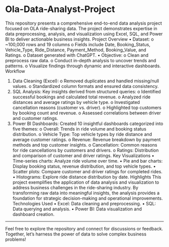 # Ola-Data-Analyst-Project

This repository presents a comprehensive end-to-end data analysis project focused on OLA ride-sharing data. The project demonstrates expertise in data preprocessing, analysis, and visualization using Excel, SQL, and Power BI to deliver actionable business insights.
Project Overview
•	Dataset:
o	~100,000 rows and 19 columns
o	Fields include Date, Booking_Status, Vehicle_Type, Ride_Distance, Payment_Method, Booking_Value, and Ratings.
o	Dataset generated with ChatGPT.
•	Objective:
o	Clean and preprocess raw data.
o	Conduct in-depth analysis to uncover trends and patterns.
o	Visualize findings through dynamic and interactive dashboards.
Workflow
1.	Data Cleaning (Excel):
o	Removed duplicates and handled missing/null values.
o	Standardized column formats and ensured data consistency.
2.	SQL Analysis:
Key insights derived from structured queries:
o	Identified successful bookings and calculated total revenue.
o	Analyzed ride distances and average ratings by vehicle type.
o	Investigated cancellation reasons (customer vs. driver).
o	Highlighted top customers by booking count and revenue.
o	Assessed correlations between driver and customer ratings.
3.	Power BI Dashboards:
Created 10 insightful dashboards categorized into five themes:
o	Overall: Trends in ride volume and booking status distribution.
o	Vehicle Type: Top vehicle types by ride distance and average customer ratings.
o	Revenue: Revenue breakdown by payment methods and top customer insights.
o	Cancellation: Common reasons for ride cancellations by customers and drivers.
o	Ratings: Distribution and comparison of customer and driver ratings.
Key Visualizations
•	Time-series charts: Analyze ride volume over time.
•	Pie and bar charts: Display booking status, revenue distribution, and top vehicle types.
•	Scatter plots: Compare customer and driver ratings for completed rides.
•	Histograms: Explore ride distance distribution by date.
Highlights
This project exemplifies the application of data analysis and visualization to address business challenges in the ride-sharing industry. By transforming raw data into meaningful insights, the analysis provides a foundation for strategic decision-making and operational improvements.
Technologies Used
•	Excel: Data cleaning and preprocessing.
•	SQL: Data querying and analysis.
•	Power BI: Data visualization and dashboard creation.
________________________________________
Feel free to explore the repository and connect for discussions or feedback. Together, let’s harness the power of data to solve complex business problems!

